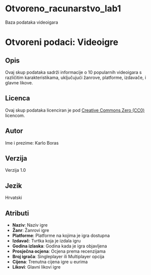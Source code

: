 # Otvoreno_racunarstvo_lab1
Baza podataka videoigara
# Otvoreni podaci: Videoigre

## Opis
Ovaj skup podataka sadrži informacije o 10 popularnih videoigara s različitim karakteristikama, uključujući žanrove, platforme, izdavače, i glavne likove.

## Licenca
Ovaj skup podataka licenciran je pod [Creative Commons Zero (CC0)](https://creativecommons.org/publicdomain/zero/1.0/) licencom.

## Autor
Ime i prezime: Karlo Boras

## Verzija
Verzija 1.0

## Jezik
Hrvatski

## Atributi
- **Naziv**: Naziv igre
- **Žanr**: Žanrovi igre
- **Platforme**: Platforme na kojima je igra dostupna
- **Izdavač**: Tvrtka koja je izdala igru
- **Godina izlaska**: Godina kada je igra objavljena
- **Prosječna ocjena**: Ocjena prema recenzijama
- **Broj igrača**: Singleplayer ili Multiplayer opcija
- **Cijena**: Trenutna cijena igre u eurima
- **Likovi**: Glavni likovi igre
